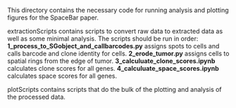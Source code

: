This directory contains the necessary code for running analysis and plotting figures for the SpaceBar paper.

extractionScripts contains scripts to convert raw data to extracted data as well as some minimal analysis.
The scripts should be run in order:
**1_process_to_SGobject_and_callbarcodes.py** assigns spots to cells and calls barcode and clone identity for cells.
**2_erode_tumor.py** assigns cells to spatial rings from the edge of tumor.
**3_calculuate_clone_scores.ipynb** calculates clone scores for all genes.
**4_calculuate_space_scores.ipynb** calculates space scores for all genes.


plotScripts contains scripts that do the bulk of the plotting and analysis of the processed data.
